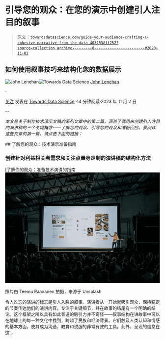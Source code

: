 # 引导您的观众：在您的演示中创建引人注目的叙事

> 原文：[`towardsdatascience.com/guide-your-audience-crafting-a-cohesive-narrative-from-the-data-4032538ff252?source=collection_archive---------8-----------------------#2023-11-02`](https://towardsdatascience.com/guide-your-audience-crafting-a-cohesive-narrative-from-the-data-4032538ff252?source=collection_archive---------8-----------------------#2023-11-02)

## 如何使用叙事技巧来结构化您的数据展示

[](https://medium.com/@john_lenehan?source=post_page-----4032538ff252--------------------------------)![John Lenehan](https://medium.com/@john_lenehan?source=post_page-----4032538ff252--------------------------------)[](https://towardsdatascience.com/?source=post_page-----4032538ff252--------------------------------)![Towards Data Science](https://towardsdatascience.com/?source=post_page-----4032538ff252--------------------------------) [John Lenehan](https://medium.com/@john_lenehan?source=post_page-----4032538ff252--------------------------------)

·

[关注](https://medium.com/m/signin?actionUrl=https%3A%2F%2Fmedium.com%2F_%2Fsubscribe%2Fuser%2F2eb00da71bb6&operation=register&redirect=https%3A%2F%2Ftowardsdatascience.com%2Fguide-your-audience-crafting-a-cohesive-narrative-from-the-data-4032538ff252&user=John+Lenehan&userId=2eb00da71bb6&source=post_page-2eb00da71bb6----4032538ff252---------------------post_header-----------) 发表在 [Towards Data Science](https://towardsdatascience.com/?source=post_page-----4032538ff252--------------------------------) ·14 分钟阅读·2023 年 11 月 2 日[](https://medium.com/m/signin?actionUrl=https%3A%2F%2Fmedium.com%2F_%2Fvote%2Ftowards-data-science%2F4032538ff252&operation=register&redirect=https%3A%2F%2Ftowardsdatascience.com%2Fguide-your-audience-crafting-a-cohesive-narrative-from-the-data-4032538ff252&user=John+Lenehan&userId=2eb00da71bb6&source=-----4032538ff252---------------------clap_footer-----------)

--

[](https://medium.com/m/signin?actionUrl=https%3A%2F%2Fmedium.com%2F_%2Fbookmark%2Fp%2F4032538ff252&operation=register&redirect=https%3A%2F%2Ftowardsdatascience.com%2Fguide-your-audience-crafting-a-cohesive-narrative-from-the-data-4032538ff252&source=-----4032538ff252---------------------bookmark_footer-----------)

*本文是关于制作技术演示文稿的系列文章中的第二篇，涵盖了我用来创建引人注目的演讲稿的三个关键概念——了解您的观众、引导您的观众和准备回应。要阅读这些文章的第一篇，请点击下面的链接：*

[](/know-your-audience-a-guide-to-preparing-for-technical-presentations-1a83fdb21050?source=post_page-----4032538ff252--------------------------------) ## 了解您的观众：技术演示准备指南

### 创建针对利益相关者需求和关注点量身定制的演讲稿的结构化方法

[了解你的观众：准备技术演讲的指南 ![](img/3c63b03253cf78c9971a3710f33ec8da.png)

照片由 Teemu Paananen 拍摄，来源于 Unsplash

令人难忘的演讲的标志是引人入胜的叙事。演讲者从一开始就吸引观众，保持稳定的节奏传达他们的演讲内容，专注于关键细节，并在故事的结尾有一个明确的结论。这个框架之所以具有如此普遍的吸引力并不奇怪——叙事结构在讲故事中可以在地球上的每一种文化中找到，跨越了民族和经济背景。它们触及人类认知和情感的基本方面，使其成为沟通、教育和说服的非常有效的工具。此外，呈现的信息在这…
